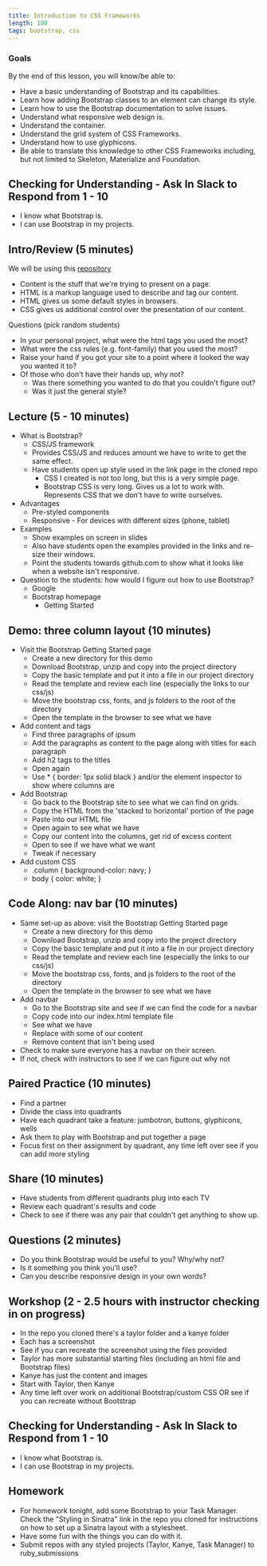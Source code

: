 ```yaml
---
title: Introduction to CSS Frameworks
length: 180
tags: bootstrap, css
---
```


###  Goals

By the end of this lesson, you will know/be able to:

* Have a basic understanding of Bootstrap and its capabilities.
* Learn how adding Bootstrap classes to an element can change its style.
* Learn how to use the Bootstrap documentation to solve issues.
* Understand what responsive web design is.
* Understand the container.
* Understand the grid system of CSS Frameworks.
* Understand how to use glyphicons.
* Be able to translate this knowledge to other CSS Frameworks including, but not limited to Skeleton, Materialize and Foundation.

## Checking for Understanding - Ask In Slack to Respond from 1 - 10

* I know what Bootstrap is.
* I can use Bootstrap in my projects.

## Intro/Review (5 minutes)

We will be using this [repository](http://github.com/mikedao/intro-to-bootstrap)

* Content is the stuff that we're trying to present on a page.
* HTML is a markup language used to describe and tag our content.
* HTML gives us some default styles in browsers.
* CSS gives us additional control over the presentation of our content.

Questions (pick random students)
* In your personal project, what were the html tags you used the most?
* What were the css rules (e.g. font-family) that you used the most?
* Raise your hand if you got your site to a point where it looked the way you wanted it to?
* Of those who don't have their hands up, why not?
    * Was there something you wanted to do that you couldn't figure out?
    * Was it just the general style?

## Lecture (5 - 10 minutes)

* What is Bootstrap?
    * CSS/JS framework
    * Provides CSS/JS and reduces amount we have to write to get the same effect.
    * Have students open up style used in the link page in the cloned repo
        * CSS I created is not too long, but this is a very simple page.
        * Bootstrap CSS is very long. Gives us a lot to work with. Represents CSS that we don't have to write ourselves.
* Advantages
    * Pre-styled components
    * Responsive - For devices with different sizes (phone, tablet)
* Examples
    * Show examples on screen in slides
    * Also have students open the examples provided in the links and re-size their windows.
    * Point the students towards github.com to show what it looks like when a website isn't responsive.
* Question to the students: how would I figure out how to use Bootstrap?
    * Google
    * Bootstrap homepage
        * Getting Started

## Demo: three column layout (10 minutes)
* Visit the Bootstrap Getting Started page
    * Create a new directory for this demo
    * Download Bootstrap, unzip and copy into the project directory
    * Copy the basic template and put it into a file in our project directory
    * Read the template and review each line (especially the links to our css/js)
    * Move the bootstrap css, fonts, and js folders to the root of the directory
    * Open the template in the browser to see what we have
* Add content and tags
    * Find three paragraphs of ipsum
    * Add the paragraphs as content to the page along with titles for each paragraph
    * Add h2 tags to the titles
    * Open again
    * Use * { border: 1px solid black } and/or the element inspector to show where columns are
* Add Bootstrap
    * Go back to the Bootstrap site to see what we can find on grids.
    * Copy the HTML from the 'stacked to horizontal' portion of the page
    * Paste into our HTML file
    * Open again to see what we have
    * Copy our content into the columns, get rid of excess content
    * Open to see if we have what we want
    * Tweak if necessary
* Add custom CSS
    * .column { background-color: navy; }
    * body { color: white; }

## Code Along: nav bar (10 minutes)
* Same set-up as above: visit the Bootstrap Getting Started page
    * Create a new directory for this demo
    * Download Bootstrap, unzip and copy into the project directory
    * Copy the basic template and put it into a file in our project directory
    * Read the template and review each line (especially the links to our css/js)
    * Move the bootstrap css, fonts, and js folders to the root of the directory
    * Open the template in the browser to see what we have
* Add navbar
    * Go to the Bootstrap site and see if we can find the code for a navbar
    * Copy code into our index.html template file
    * See what we have
    * Replace with some of our content
    * Remove content that isn't being used
* Check to make sure everyone has a navbar on their screen.
* If not, check with instructors to see if we can figure out why not

## Paired Practice (10 minutes)

* Find a partner
* Divide the class into quadrants
* Have each quadrant take a feature: jumbotron, buttons, glyphicons, wells
* Ask them to play with Bootstrap and put together a page
* Focus first on their assignment by quadrant, any time left over see if you can add more styling

## Share (10 minutes)

* Have students from different quadrants plug into each TV
* Review each quadrant's results and code
* Check to see if there was any pair that couldn't get anything to show up.

## Questions (2 minutes)
* Do you think Bootstrap would be useful to you? Why/why not?
* Is it something you think you’ll use?
* Can you describe responsive design in your own words?

## Workshop (2 - 2.5 hours with instructor checking in on progress)

* In the repo you cloned there's a taylor folder and a kanye folder
* Each has a screenshot
* See if you can recreate the screenshot using the files provided
* Taylor has more substantial starting files (including an html file and Bootstrap files)
* Kanye has just the content and images
* Start with Taylor, then Kanye
* Any time left over work on additional Bootstrap/custom CSS OR see if you can recreate without Bootstrap

## Checking for Understanding - Ask In Slack to Respond from 1 - 10

* I know what Bootstrap is.
* I can use Bootstrap in my projects.

## Homework

* For homework tonight, add some Bootstrap to your Task Manager. Check the "Styling in Sinatra" link in the repo you cloned for instructions on how to set up a Sinatra layout with a stylesheet.
* Have some fun with the things you can do with it.
* Submit repos with any styled projects (Taylor, Kanye, Task Manager) to ruby_submissions
